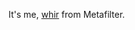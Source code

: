 It's me, [whir](https://www.metafilter.com/user/14222) from Metafilter. 

<!---
mefi-whir/mefi-whir is a ✨ special ✨ repository because its `README.md` (this file) appears on your GitHub profile.
You can click the Preview link to take a look at your changes.
--->

